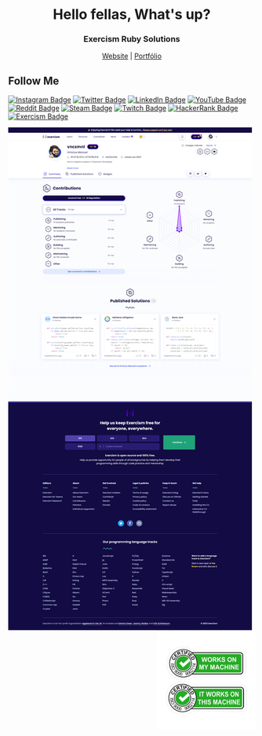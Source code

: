 <h1 align="center">Hello fellas, What's up? </h1>
<h3 align="center">Exercism Ruby Solutions </h3>

<div align="center"> 
<a href="https://vinicius.is-a.dev/">Website</a> | 
<a href="https://vini.thedev.id/">Portfólio</a>
</div>

## Follow Me
[![Instagram Badge](https://img.shields.io/badge/Instagram-E4405F?logo=instagram&logoColor=fff&style=flat)](https://instagram.com/vncsmnl)
[![Twitter Badge](https://img.shields.io/badge/Twitter-1DA1F2?logo=twitter&logoColor=fff&style=flat)](https://twitter.com/vncsmnl)
[![LinkedIn Badge](https://img.shields.io/badge/LinkedIn-0A66C2?logo=linkedin&logoColor=fff&style=flat)](https://br.linkedin.com/in/vncsmnl)
[![YouTube Badge](https://img.shields.io/badge/YouTube-F00?logo=youtube&logoColor=fff&style=flat)](https://www.youtube.com/@CanalNexos/videos)
[![Reddit Badge](https://img.shields.io/badge/Reddit-FF4500?logo=reddit&logoColor=fff&style=flat)](https://www.reddit.com/user/vncsmnl)
[![Steam Badge](https://img.shields.io/badge/Steam-000?logo=steam&logoColor=fff&style=flat)](https://steamcommunity.com/id/vncsmnl)
[![Twitch Badge](https://img.shields.io/badge/Twitch-9146FF?logo=twitch&logoColor=fff&style=flat)](https://www.twitch.tv/vncsmnl)
[![HackerRank Badge](https://img.shields.io/badge/HackerRank-00EA64?logo=hackerrank&logoColor=000&style=flat)](https://www.hackerrank.com/vncsmnl?hr_r=1)
[![Exercism Badge](https://img.shields.io/badge/Exercism-009CAB?logo=exercism&logoColor=fff&style=flat)](https://exercism.org/profiles/vncsmnl)

<img src="./assets/1.png" alight-itens="center">

<div><img align="right" src="./assets/my_machine.png" alt="my_machine" width="200"></div>